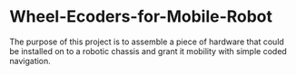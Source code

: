 # Wheel-Ecoders-for-Mobile-Robot
The purpose of this project is to assemble a piece of hardware that could be installed on to a robotic chassis and grant it mobility with simple coded navigation.
